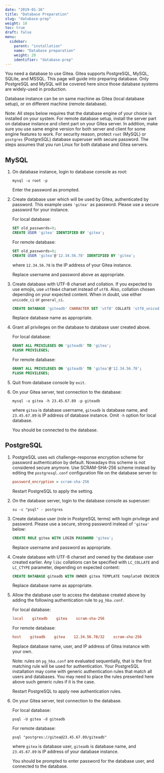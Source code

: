 ```yaml
---
date: "2019-01-16"
title: "Database Preparation"
slug: "database-prep"
weight: 10
toc: true
draft: false
menu:
  sidebar:
    parent: "installation"
    name: "Database preparation"
    weight: 20
    identifier: "database-prep"
---
```


You need a database to use Gitea. Gitea supports PostgreSQL, MySQL, SQLite, and MSSQL. This page will guide into preparing database. Only PostgreSQL and MySQL will be covered here since those database systems are widely-used in production.

Database instance can be on same machine as Gitea (local database setup), or on different machine (remote database).

Note: All steps below requires that the database engine of your choice is installed on your system. For remote database setup, install the server part on database instance and client part on your Gitea server. In addition, make sure you use same engine version for both server and client for some engine features to work. For security reason, protect `root` (MySQL) or `postgres` (PostgreSQL) database superuser with secure password.  The steps assumes that you run Linux for both database and Gitea servers.

## MySQL

1.  On database instance, login to database console as root:

    ```
    mysql -u root -p
    ```

    Enter the password as prompted.

2.  Create database user which will be used by Gitea, authenticated by password. This example uses `'gitea'` as password. Please use a secure password for your instance. 

    For local database:

    ```sql
    SET old_passwords=0;
    CREATE USER 'gitea' IDENTIFIED BY 'gitea';
    ```

    For remote database:

    ```sql
    SET old_passwords=0;
    CREATE USER 'gitea'@'12.34.56.78' IDENTIFIED BY 'gitea';
    ```

    where `12.34.56.78` is the IP address of your Gitea instance.

    Replace username and password above as appropriate.

3.  Create database with UTF-8 charset and collation. If you expected to use emojis, use `utf8mb4` charset instead of `utf8`. Also, collation chosen depending on your expected content. When in doubt, use either `unicode_ci` or `general_ci`.

    ```sql
    CREATE DATABASE 'giteadb' CHARACTER SET 'utf8' COLLATE 'utf8_unicode_ci';
    ```

    Replace database name as appropriate.

4.  Grant all privileges on the database to database user created above.

    For local database:

    ```sql
    GRANT ALL PRIVILEGES ON 'giteadb' TO 'gitea';
    FLUSH PRIVILEGES;
    ```

    For remote database:

    ```sql
    GRANT ALL PRIVILEGES ON 'giteadb' TO 'gitea'@'12.34.56.78';
    FLUSH PRIVILEGES;
    ```

5.  Quit from database console by `exit`.

6.  On your Gitea server, test connection to the database:

    ```
    mysql -u gitea -h 23.45.67.89 -p giteadb
    ```

    where `gitea` is database username, `giteadb` is database name, and `23.45.67.89` is IP address of database instance. Omit `-h` option for local database.

    You should be connected to the database.

## PostgreSQL

1.  PostgreSQL uses `md5` challenge-response encryption scheme for password authentication by default. Nowadays this scheme is not considered secure anymore. Use SCRAM-SHA-256 scheme instead by editing the `postgresql.conf` configuration file on the database server to:

    ```ini
    password_encryption = scram-sha-256
    ```

    Restart PostgreSQL to apply the setting.

2.  On the database server, login to the database console as superuser:

    ```
    su -c "psql" - postgres
    ```

3.  Create database user (role in PostgreSQL terms) with login privilege and password. Please use a secure, strong password instead of `'gitea'` below:

    ```sql
    CREATE ROLE gitea WITH LOGIN PASSWORD 'gitea';
    ```

    Replace username and password as appropriate.

4.  Create database with UTF-8 charset and owned by the database user created earlier. Any `libc` collations can be specified with `LC_COLLATE` and `LC_CTYPE` parameter, depending on expected content:

    ```sql
    CREATE DATABASE giteadb WITH OWNER gitea TEMPLATE template0 ENCODING UTF8 LC_COLLATE 'en_US.UTF-8' LC_CTYPE 'en_US.UTF-8';
    ```

    Replace database name as appropriate.

5.  Allow the database user to access the database created above by adding the following authentication rule to `pg_hba.conf`.

    For local database:

    ```ini
    local    giteadb    gitea    scram-sha-256
    ```

    For remote database:

    ```ini
    host    giteadb    gitea    12.34.56.78/32    scram-sha-256
    ```

    Replace database name, user, and IP address of Gitea instance with your own.

    Note: rules on `pg_hba.conf` are evaluated sequentially, that is the first matching rule will be used for authentication. Your PostgreSQL installation may come with generic authentication rules that match all users and databases. You may need to place the rules presented here above such generic rules if it is the case.

    Restart PostgreSQL to apply new authentication rules.
    
6.  On your Gitea server, test connection to the database.

    For local database:

    ```
    psql -U gitea -d giteadb
    ```

    For remote database:

    ```
    psql "postgres://gitea@23.45.67.89/giteadb"
    ```

    where `gitea` is database user, `giteadb` is database name, and `23.45.67.89` is IP address of your database instance.

    You should be prompted to enter password for the database user, and connected to the database.
